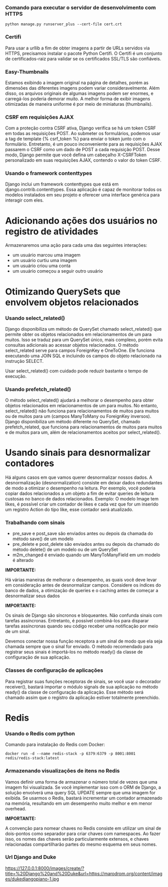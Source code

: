 ### Comando para executar o servidor de desenvolvimento com HTTPS

```
python manage.py runserver_plus --cert-file cert.crt
```

### Certifi

Para usar a urllib a fim de obter imagens a partir de URLs servidos via HTTPS,
precisamos instalar o pacote Python Certifi. O Certifi é um conjunto de certificados-raiz
para validar se os certificados SSL/TLS são confiáveis.

### Easy-Thumbnails

Estamos exibindo a imagem original na página de detalhes, porém as dimensões
das diferentes imagens podem variar consideravelmente. Além disso, os arquivos
originais de algumas imagens podem ser enormes, e carregá-los poderia demorar
muito. A melhor forma de exibir imagens otimizadas de maneira uniforme é por
meio de miniaturas (thumbnails).

### CSRF em requisições AJAX

Com a proteção contra CSRF ativa, Django verifica se há um token CSRF em todas as requisições POST.
Ao submeter os formulários, podemos usar a tag de template {% csrf_token %} para enviar o token
junto com o formulário. Entretanto, é um pouco inconveniente para as requisições AJAX passarem
o CSRF como um dado de POST a cada requisição POST. Desse modo, Django permite que você
defina um cabeçalho X-CSRFToken personalizado em suas requisições AJAX, contendo o valor
do token CSRF.

### Usando o framework contenttypes

Django inclui um framework contenttypes que está em django.contrib.contenttypes.
Essa aplicação é capaz de monitorar todos os modelos instalados em seu projeto
e oferecer uma interface genérica para interagir com eles.

# Adicionando ações dos usuários no registro de atividades

Armazenaremos uma ação para cada uma das seguintes interações:

- um usuário marcou uma imagem
- um usuário curtiu uma imagem
- um usuário criou uma conta
- um usuário começou a seguir outro usuário

# Otimizando QuerySets que envolvem objetos relacionados

### Usando select_related()

Django disponibiliza um método de QuerySet chamado select_related() que
permite obter os objetos relacionados em relacionamentos de um para muitos.
Isso se traduz para um QuerySet único, mais complexo, porém evita consultas
adicionais ao acessar objetos relacionados. O método select_related serve para campos
ForeignKey e OneToOne. Ele funciona executando uma JOIN SQL e incluindo os campos
do objeto relacionado na instrução SELECT.

Usar select_related() com cuidado pode reduzir bastante o tempo de execução.

### Usando prefetch_related()

O método select_related() ajudará a melhorar o desempenho para obter objetos
relacionados em relacionamentos de um para muitos. No entanto, select_related()
não funciona para relacionamentos de muitos para muitos ou de muitos para um
(campos ManyToMany ou ForeignKey inversos). Django disponibiliza um método diferente
no QuerySet, chamado prefetch_related, que funciona para relacionamentos de muitos
para muitos e de muitos para um, além de relacionamentos aceitos por select_related().

# Usando sinais para desnormalizar contadores

Há alguns casos em que vamos querer desnormalizar nossos dados. A desnormalização
(desnormalization) consiste em deixar dados redundantes de modo a otimizar
o desempenho na leitura. Por exemplo, você poderia copiar dados relacionados
a um objeto a fim de evitar queries de leitura custosas no banco de dados relacionados.
Exemplo: O modelo Image tem likes, é possível criar um contador de likes e
cada vez que for um inserido um registro Action do tipo like, esse contador será atualizado.

### Trabalhando com sinais

- pre_save e post_save são enviados antes ou depois da chamada do método save() de um modelo
- pre_delete e post_delete são enviados antes ou depois da chamado do método delete() de um modelo ou de um QuerySet
- m2m_changed é enviado quando um ManyToManyField em um modelo é alterado

**IMPORTANTE:**

Há várias maneiras de melhorar o desempenho, as quais você deve levar em
consideração antes de desnormalizar campos. Considere os índices do banco
de dados, a otimização de queries e o caching antes de começar a desnormalizar seus dados

**IMPORTANTE:**

Os sinais de Django são síncronos e bloqueantes. Não confunda sinais com tarefas
assíncronas. Entretanto, é possível combiná-los para disparar tarefas assíncronas
quando seu código receber uma notificação por meio de um sinal.

Devemos conectar nossa função receptora a um sinal de modo que ela seja chamada
sempre que o sinal for enviado. O método recomendado para registrar seus sinais
é importá-los no método ready() da classe de configuração de sua aplicação.

### Classes de configuração de aplicações

Para registrar suas funções receptoras de sinais, se você usar o decorador receiver(),
bastará importar o módulo signals de sua aplicação no método ready() da classe de
configuração da aplicação. Esse método será chamado assim que o registro da aplicação
estiver totalmente preenchido.

# Redis

### Usando o Redis com python

Comando para instalação do Redis com Docker:

```
docker run -d --name redis-stack -p 6379:6379 -p 8001:8001 redis/redis-stack:latest
```

### Armazenando visualizações de itens no Redis

Vamos definir uma forma de armazenar o número total de vezes que uma imagem foi
visualizada. Se você implementar isso com o ORM de Django, a solução envolverá
uma query SQL UPDATE sempre que uma imagem for exibida. Se usarmos o Redis,
bastará incrementar um contador armazenado na memória, resultando em um desempenho
muito melhor e em menor overhead.

**IMPORTANTE:**

A convenção para nomear chaves no Redis consiste em utilizar um sinal de dois-pontos
como separador para criar chaves com namespaces. Ao fazer isso, os nomes das chaves
serão particularmente extensos, e chaves relacionadas compartilharão partes do mesmo
esquema em seus nomes.

### Url Django and Duke

https://127.0.0.1:8000/images/create/?title=%20Django%20and%20Duke&url=https://marodrom.org/content/images/dukedjangopiano-1.jpg